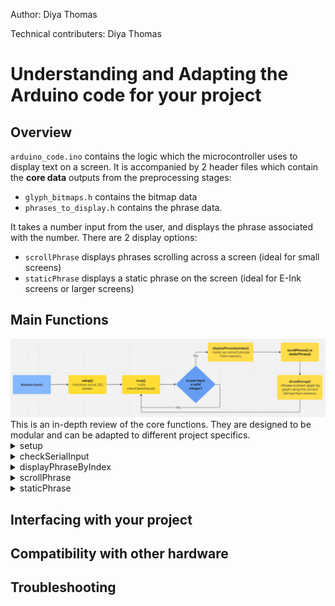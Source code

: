 Author: Diya Thomas

Technical contributers: Diya Thomas

# Understanding and Adapting the Arduino code for your project

## Overview

`arduino_code.ino` contains the logic which the microcontroller uses to display text on a screen. 
It is accompanied by 2 header files which contain the **core data** outputs from the preprocessing stages:

* `glyph_bitmaps.h` contains the bitmap data
* `phrases_to_display.h` contains the phrase data. 

It takes a number input from the user, and displays the phrase associated with the number. 
There are 2 display options:

* `scrollPhrase` displays phrases scrolling across a screen (ideal for small screens)
* `staticPhrase` displays a static phrase on the screen (ideal for E-Ink screens or larger screens)

## Main Functions
<img src="../../www/assets/flowchart.png" alt="Flowchart" width="800"/>
This is an in-depth review of the core functions. 
They are designed to be modular and can be adapted to different project specifics. 

<details>
<summary>setup</summary>

Initializes the hardware.  
* Starts Serial communication (`Serial.begin`)  
* Sets up I²C (`Wire.begin`)  
* Initializes the OLED display (`display.begin(SSD1306_SWITCHCAPVCC, 0X3C);`)  
* Clears and refreshes the display 
* Prompts the user for a input (`Serial.println("Enter the number corresponding to the phrase you'd like to display")`)
</details>

<details>
<summary>checkSerialInput</summary>
  
Monitors the Serial input buffer.  
* Waits for numeric input from the user (e.g., `1`, `2`, ...)
* Validates the input and passes the **index** to `displayPhraseByIndex()`  
* Prints errors if the input is invalid or out of range
  
</details>
<details>
<summary>displayPhraseByIndex</summary>
  
Selects and displays the phrase corresponding to a given index.
* Retrieves **phrase data** from program memory:
* Uses `phrase_starts[]` to locate the starting index of the phrase inside `all_phrases[]`
* Uses `phrase_lengths[]` to determine how many glyphs to read for that phrase
* Each glyph is represented as an integer index into the bitmap font arrays
* Passes the resulting glyph sequence and its length to either:
* Calls `scrollPhrase()` at the end for animated scrolling
* or `staticPhrase()` for a static layout
- This function abstracts away the data lookup so your project can simply call:
```cpp
displayPhraseByIndex(2);  // Displays the second defined phrase
```
</details>
<details>
<summary>scrollPhrase</summary>
</details>
<details>
<summary>staticPhrase</summary>
</details>

## Interfacing with your project

## Compatibility with other hardware

## Troubleshooting
